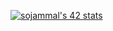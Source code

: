 <a href="https://github.com/oakoudad/badge42"><img src="https://badge.mediaplus.ma/honeytones/sojammal" alt="sojammal's 42 stats" /></a>
